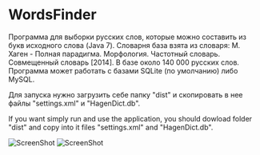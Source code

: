 # WordsFinder
Программа для выборки русских слов, которые можно составить из букв исходного слова (Java 7).
Словарня база взята из словаря: М. Хаген - Полная парадигма. Морфология. Частотный словарь. Совмещенный словарь [2014].
В базе около 140 000 русских слов.
Программа может работать с базами SQLite (по умолчанию) либо MySQL.

Для запуска нужно загрузить себе папку "dist" и  скопировать в нее файлы "settings.xml" и "HagenDict.db".

If you want simply run and use the application, you should dowload folder "dist" and copy into it files "settings.xml" and "HagenDict.db".

![ScreenShot](https://cloud.githubusercontent.com/assets/10501571/10729074/98c9c828-7bef-11e5-99c3-4910f3c9f2bb.png)
![ScreenShot](https://cloud.githubusercontent.com/assets/10501571/10729075/9c36c394-7bef-11e5-945b-c855858c8dd4.png)
